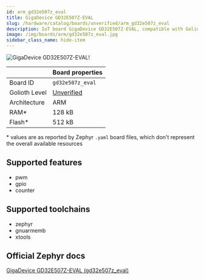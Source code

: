 ```yaml
---
id: arm_gd32e507z_eval
title: GigaDevice GD32E507Z-EVAL
slug: /hardware/catalog/boards/unverified/arm_gd32e507z_eval
description: IoT board GigaDevice GD32E507Z-EVAL, compatible with Golioth at unverified level.
image: /img/boards/arm/gd32e507z_eval.jpg
sidebar_class_name: hide-item
---
```


[//]: # (This is an auto-generated file, do not edit! Changes to it will be lost upon re-generation)

![GigaDevice GD32E507Z-EVAL!](/img/boards/arm/gd32e507z_eval.jpg "GigaDevice GD32E507Z-EVAL")

|                | Board properties     |
| -------------  | -------------------- |
| Board ID       | `gd32e507z_eval` |
| Golioth Level  | [Unverified](/hardware#unverified-boards) |
| Architecture   | ARM |
| RAM*           | 128 kB |
| Flash*         | 512 kB |

\* values are as reported by Zephyr `.yaml` board files, which don't represent the overall available resources



## Supported features

* pwm
* gpio
* counter

## Supported toolchains

* zephyr
* gnuarmemb
* xtools

## Official Zephyr docs

[GigaDevice GD32E507Z-EVAL (gd32e507z_eval)](https://docs.zephyrproject.org/latest/boards/arm/gd32e507z_eval/doc/index.html)
